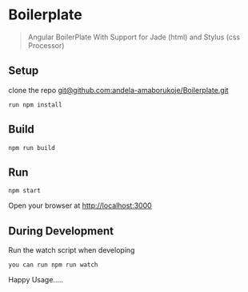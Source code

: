 # Boilerplate

> Angular BoilerPlate With Support for Jade (html) and Stylus (css Processor)


## Setup
clone the repo  [git@github.com:andela-amaborukoje/Boilerplate.git](here)

    run npm install


## Build
    npm run build

## Run
    npm start

Open your browser at [http://localhost:3000](http://localhost:3000)

## During Development

Run the watch script when developing

    you can run npm run watch

Happy Usage.....
